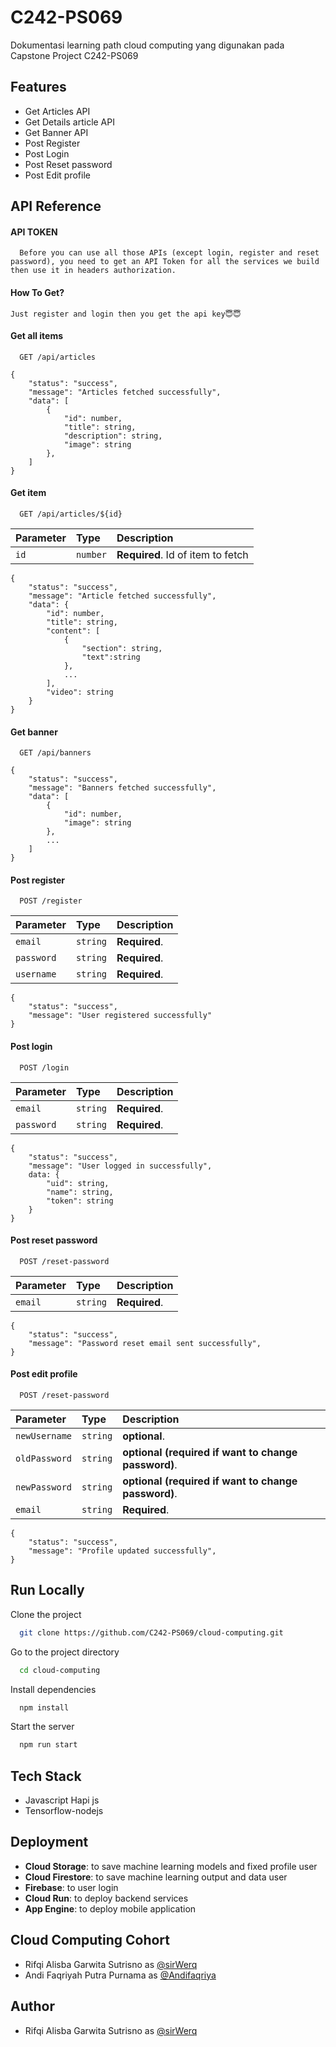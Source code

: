 # C242-PS069

Dokumentasi learning path cloud computing yang digunakan pada Capstone Project C242-PS069

## Features

-   Get Articles API
-   Get Details article API
-   Get Banner API
-   Post Register
-   Post Login
-   Post Reset password
-   Post Edit profile

## API Reference

#### API TOKEN

```http
  Before you can use all those APIs (except login, register and reset password), you need to get an API Token for all the services we build then use it in headers authorization.
```

#### How To Get?

```
Just register and login then you get the api key😇😇
```

#### Get all items

```http
  GET /api/articles
```

```
{
    "status": "success",
    "message": "Articles fetched successfully",
    "data": [
        {
            "id": number,
            "title": string,
            "description": string,
            "image": string
        },
    ]
}
```

#### Get item

```http
  GET /api/articles/${id}
```

| Parameter | Type     | Description                       |
| :-------- | :------- | :-------------------------------- |
| `id`      | `number` | **Required**. Id of item to fetch |

```
{
    "status": "success",
    "message": "Article fetched successfully",
    "data": {
        "id": number,
        "title": string,
        "content": [
            {
                "section": string,
                "text":string
            },
            ...
        ],
        "video": string
    }
}
```

#### Get banner

```http
  GET /api/banners
```

```
{
    "status": "success",
    "message": "Banners fetched successfully",
    "data": [
        {
            "id": number,
            "image": string
        },
        ...
    ]
}
```

#### Post register

```http
  POST /register
```

| Parameter  | Type     | Description   |
| :--------- | :------- | :------------ |
| `email`    | `string` | **Required**. |
| `password` | `string` | **Required**. |
| `username` | `string` | **Required**. |

```
{
    "status": "success",
    "message": "User registered successfully"
}
```

#### Post login

```http
  POST /login
```

| Parameter  | Type     | Description   |
| :--------- | :------- | :------------ |
| `email`    | `string` | **Required**. |
| `password` | `string` | **Required**. |

```
{
    "status": "success",
    "message": "User logged in successfully",
    data: {
        "uid": string,
        "name": string,
        "token": string
    }
}
```

#### Post reset password

```http
  POST /reset-password
```

| Parameter | Type     | Description   |
| :-------- | :------- | :------------ |
| `email`   | `string` | **Required**. |

```
{
    "status": "success",
    "message": "Password reset email sent successfully",
}
```

#### Post edit profile

```http
  POST /reset-password
```

| Parameter     | Type     | Description                                         |
| :------------ | :------- | :-------------------------------------------------- |
| `newUsername` | `string` | **optional**.                                       |
| `oldPassword` | `string` | **optional (required if want to change password)**. |
| `newPassword` | `string` | **optional (required if want to change password)**. |
| `email`       | `string` | **Required**.                                       |

```
{
    "status": "success",
    "message": "Profile updated successfully",
}
```

## Run Locally

Clone the project

```bash
  git clone https://github.com/C242-PS069/cloud-computing.git
```

Go to the project directory

```bash
  cd cloud-computing
```

Install dependencies

```bash
  npm install
```

Start the server

```bash
  npm run start
```

## Tech Stack

-   Javascript Hapi js
-   Tensorflow-nodejs

## Deployment

-   **Cloud Storage**: to save machine learning models and fixed profile user
-   **Cloud Firestore**: to save machine learning output and data user
-   **Firebase**: to user login
-   **Cloud Run**: to deploy backend services
-   **App Engine**: to deploy mobile application

## Cloud Computing Cohort

-   Rifqi Alisba Garwita Sutrisno as [@sirWerq](https://github.com/sirWerq)
-   Andi Faqriyah Putra Purnama as [@Andifaqriya](https://github.com/Andifaqriya)

## Author

-   Rifqi Alisba Garwita Sutrisno as [@sirWerq](https://github.com/sirWerq)

